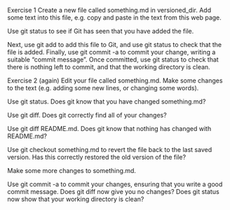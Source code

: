 Exercise 1
Create a new file called something.md in versioned_dir. Add some text into this file, e.g. copy and paste in the text from this web page.

Use git status to see if Git has seen that you have added the file.

Next, use git add to add this file to Git, and use git status to check that the file is added. Finally, use git commit -a to commit your change, writing a suitable “commit message”. Once committed, use git status to check that there is nothing left to commit, and that the working directory is clean.


Exercise 2 (again)
Edit your file called something.md. Make some changes to the text (e.g. adding some new lines, or changing some words).

Use git status. Does git know that you have changed something.md?

Use git diff. Does git correctly find all of your changes?

Use git diff README.md. Does git know that nothing has changed with README.md?

Use git checkout something.md to revert the file back to the last saved version. Has this correctly restored the old version of the file?

Make some more changes to something.md.

Use git commit -a to commit your changes, ensuring that you write a good commit message. Does git diff now give you no changes? Does git status now show that your working directory is clean?